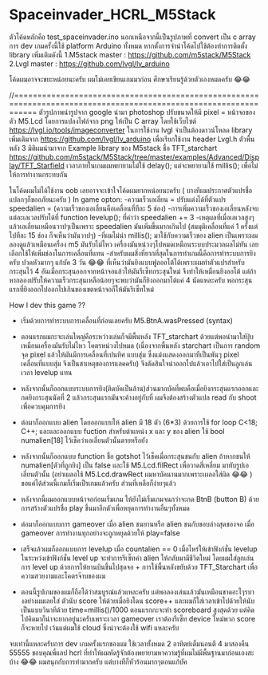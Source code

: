 # Spaceinvader_HCRL_M5Stack
ตัวโค้ดหลักคือ test_spaceinvader.ino นอกเหนือจากนี้เป็นรูปภาพที่ convert เป็น c array
การ dev เกมครั้งนี้ใช้ platform Arduino ทั้งหมด
หากตั้งการจำนำโค้ดไปใช้ต้องทำการติดตั้ง library เพิ่มเติมดังนี้
 1.M5stack master : https://github.com/m5stack/M5Stack
 2.Lvgl master : https://github.com/lvgl/lv_arduino
 
โค้ดผมอาจจะขยะหน่อยนะครับ ผมไม่เคยเขียนเกมมาก่อน ศึกษาเรียนรู้ด้วยตัวเองหมดครับ 😂😂

//=================================================================================================================
 ตัวรูปภาพนำรูปจาก google นำมา photoshop ปรับขนาดให้มี pixel = หน้าจอของตัว M5.Lcd
 โดยการแปลงไฟล์จาก png ให้เป็น C array โดยใช้เว็บไซต์ https://lvgl.io/tools/imageconverter
 ในการใช้งาน lvgl จำเป็นต้องดาวน์โหลด library เพิ่มเติมจาก https://github.com/lvgl/lv_arduino เพื่อเรียกใช้งาน header Lvgl.h
 ตัวพื้นหลัง 3 มิติผมนำมาจาก Example library ของ M5stack ชื่อ TFT_starchart https://github.com/m5stack/M5Stack/tree/master/examples/Advanced/Display/TFT_Starfield
 เวลาภายในเกมผมพยายามไม่ใช้ delay(); แต่จะพยายามใช้ millis(); เพื่อไม่ให้การทำงานกระทบกัน
 
 ในโค้ดผมไม่ได้ใช้งาน oob เลยอาจจะเข้าใจโค้ดผมยากหน่อยนะครับ ( บางทีผมประกาศตัวแปรชื่อแปลกๆก็ขออภัยนะครับ )
In game opton:
 -ความเร็วเอเลี่ยน = ปรับแต่งได้ที่ตัวแปร speedalien = (ความเร็วของเอเลี่ยนคือเคลื่อนที่ทีละ 5 ช่อง)
 -การเพิ่มความเร็วของเอเลี่ยนหลังจบแต่ละเลเวลปรับได้ที่ function levelup(); ที่คำว่า speedalien += 3
 -เหตุผลที่เมื่อเลเวลสูงๆแล้วเอเลี่ยนเหมือนวาปๆเป็นเพราะ speedalien มันเพิ่มขึ้นมากเกินไป (สมมุติเคลื่อนที่แค่ 1 ครั้งแต่ไปทีละ 15 ช่อง ก็จเห็นว่ามันวาปๆ)
 -ที่ผมไม่นำ millis(); มาใช้กับความเร็วของ alien เป็นเพราะผมลองดูแล้วเหมือนเครื่อง m5 มันรับไม่ไหว เครื่องมันหน่วงๆไปหมดเหมือนระบบประมวลผลไม่ทัน เลยเลือกใช้ให้เพิ่มช่องในการเคลื่อนที่แทน
 -สำหรับผมสิ่งที่ยากที่สุดในการทำเกมนี้คือการทำระบบการยิงครับ ปวดหัวมากๆ แก้บัค 3 วัน 😂😂 ที่เห็นว่ามันยิงแบบฟูลออโต้ได้เพราะผมทำตัวแปรสำหรับกระสุนไว้ 4 อันเมื่อกระสุนออกจากหน้าจอแล้วให้มันรีเซ็ทกระสุนใหม่ จึงทำให้เหมือนยิงออโต้ แต่ถ้าหากลองปรับให้ความเร็วกระสุนเหลือน้อยๆจะพบว่ามันก็ยิงออกมาได้แค่ 4 นัดแหละครับ พอกระสุนแรกที่ยิงออกไปออกไปเกินของเขตหน้าจอก็ให้มันรีเซ็ทใหม่
 
How I dev this game ??
- เริ่มด้วยการทำระบบการเคลื่อนที่ก่อนเลยครับ M5.BtnA.wasPressed (syntax) 

- ตอนแรกผมกะจะเล่นใหญ่คือระหว่างเล่นก็จมีพื้นหลัง TFT_starchart ด้วยแต่พอนำมาใส่ปุ้บ เหมือนเครื่องมันรับไม่ไหว โคตรหน่วงไปหมด (เนื่องจากพื้นหลัง starchart เป็นการ random จุด pixel แล้วให้มันมีการเคลื่อนที่เปนทิศ   แบบสุ่ม ซึ่งแม่งแสดงออกมาทีเป็นพันๆ pixel เคลื่อนที่แบบสุ่ม จึงเป็นสาเหตุของการแลคครับ) จึงตัดสินใจนำออกไปแล้วเอาไปใส่เป็นลูกเล่นเวลา levelup แทน

- หลังจากนั้นก็ออกแบบระบบการยิง(ติดบัคเป็นล้าน)ส่วนมากบัคที่พบคือเมื่อยิงกระสุนแรกออกและกดยิงกระสุนนัดที่ 2 แล้วกระสุนแรกมันจะค้างอยู่กับที่ ผมจึงต้องสร้างตัวแปล read กับ shoot เพื่อควบคุมการยิง

- ต่อมาก็ออกแบบ alien โดยออกแบบให้ alien มี 18 ตัว (6*3) ด้วยการใช้ for loop C<18; C++; และและออกแบบ fuction สำหรับตำแหน่ง x และ y ของ alien ใช้ bool numalien[18] ไว้เช็คว่าเอเลี่ยนตัวนั้นตายหรือยัง

- หลังจากนั้นก็ออกแบบ function ชื่อ gotshot ไว้เช็คเมื่อกระสุนชนกับ alien ถ้าหากชนให้ numalien[ตัวที่ถูกยิง] เป็น false และใช้ M5.Lcd.filRect เพื่อวาดสี่เหลี่ยม มาทับรูปเอเลี่ยนตัวนั้น 
(อย่าเผลอใช้ M5.Lcd.drawRect ผมหาบัคนานมากเพราะเผลอใส่ผิด 😂😂 ) 
ขอแค่ได้ส่วนนี้เกมก็เริ่มเป็รเกมแล้วครับ ส่วนที่เหลือก็ง่ายๆแล้ว

- หลังจากนี้ผมออกแบบหน้าจอก่อนเริ่มเกม ให้ยังไม่เริ่มเกมจนกว่าจะกด BtnB (button B) ด้วยการสร้างตัวแปรชื่อ play ขึ้นมาอีกตัวเพื่อหยุดการทำงานอื่นๆทั้งหมด

- ต่อมาก็ออกแบบการ gameover เมื่อ alien ชนยานหรือ alien ชนกับขอบล่างสุดของจอ เมื่อ gameover การทำงานทุกอย่างจะถูกหยุดด้วยให้ play=false

- เสร็จแล้วผมก็ออกแบบการ levelup เมื่อ countalien == 0 เมื่อไหร่ให้เข้าฟังก์ชั่น levelup ในระหว่งเข้าฟังก์ชั่น level up จะทำการรีเซ็ทค่า alien ให้กลับมามีชีวิตใหม่ 
  โดยผมใส่ลูกเล่นการ level up ด้วยการให้ยานบินขึ้นไปสุดจอ + การใช้พื้นหลังขยับด้วย TFT_Starchart เพื่อความสวยงามและโคตรจ๊าบของผม
  
- ตอนนี้รูปเกมของผมก็ถือได้ว่าสมบูรณ์แล้วแหละครับ แต่พอลองเล่นแล้วมันเหมือนขาดอะไๆรบางอย่างผมเลยใส่ ตัวนับ score ให้ด้วยเมื่อยิงโดน score++ และผมก็ใส่เวลาเข้าไปด้วยให้นับเป็นแบบวินาทีด้วย time=millis()/1000
  ตอนแรกกะจะทำ scoreboard สูงสุดด้วย แต่คิดไปคิดมาก็น่าจะยากอยู่นะครับเพราะเวลา gameover เราต้องรีเซ็ท device ใหม่พวก score ก็จะหายไป เว้นแต่ผมใช้ cloud ซึ่งน่าจะต้องใช้ wifi แหละครับ


จบเท่านี้แหละครับการ dev เกมครั้งแรกของผม ใช้เวลาทั้งหมด 2 อาทิตย์เต็มนอนตี 4 มาสองคืน 55555 
ขอบคุณพี่แลป hcrl ที่ทำให้ผมหัดรู้จักต้องพยายามหาความรู้ที่ผมไม่มีพื้นฐานมาก่อนเองสะบ้าง 😂😂 ผมสนุกกับการทำมากครับ แต่บางทีก็หัวร้อนมากๆตอนแก้บัค


 

